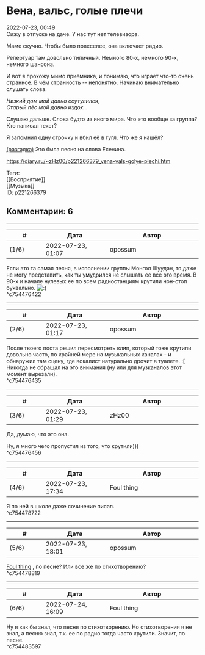 Вена, вальс, голые плечи
========================

  
2022-07-23, 00:49  
 Сижу в отпуске на даче. У нас тут нет телевизора.   
   
 Маме скучно. Чтобы было повеселее, она включает радио.   
   
 Репертуар там довольно типичный. Немного 80-х, немного 90-х, немного шансона.   
   
 И вот я прохожу мимо приёмника, и понимаю, что играет что-то очень странное. В чём странность -- непонятно. Начинаю внимательно слушать слова.   
   
  *Низкий дом мой давно ссутулился,   
 Старый пёс мой давно издох...*    
   
 Слушаю дальше. Слова будто из иного мира. Что это вообще за группа? Кто написал текст?   
   
 Я запомнил одну строчку и вбил её в гугл. Что же я нашёл?   
   
  [(разгадка)](https://zHz00.diary.ru/p221266379.htm?index=1#linkmore221266379m1)    Это была песня на слова Есенина.     
  
<https://diary.ru/~zHz00/p221266379_vena-vals-golye-plechi.htm>  
  
Теги:  
[[Восприятие]]  
[[Музыка]]  
ID: p221266379  


Комментарии: 6
--------------

  


---



|         #         |              Дата              |                     Автор                     |           ID           |
| --- | --- | --- | --- |
| (1/6) | 2022-07-23, 01:07 | opossum | c754476422 |

  
 Если это та самая песня, в исполнении группы Монгол Шуудан, то даже не могу представить, как ты умудрился не слышать ее все это время. В 90-х и начале нулевых ее по всем радиостанциям крутили нон-стоп буквально. ![:)](/picture/3.gif)   
 ^c754476422

---



|         #         |              Дата              |                     Автор                     |           ID           |
| --- | --- | --- | --- |
| (2/6) | 2022-07-23, 01:17 | opossum | c754476435 |

  
 После твоего поста решил пересмотреть клип, который тоже крутили довольно часто, по крайней мере на музыкальных каналах - и обнаружил там сцену, где вокалист натурально дрочит в туалете. :[   
 Никогда не обращал на это внимания (ну или для музканалов этот момент вырезали).   
 ^c754476435

---



|         #         |              Дата              |                     Автор                     |           ID           |
| --- | --- | --- | --- |
| (3/6) | 2022-07-23, 01:29 | zHz00 | c754476456 |

  
 Да, думаю, что это она.   
   
 Ну, я много чего пропустил из того, что крутили)))   
 ^c754476456

---



|         #         |              Дата              |                     Автор                     |           ID           |
| --- | --- | --- | --- |
| (4/6) | 2022-07-23, 17:34 | Foul thing | c754478722 |

  
 Я по ней в школе даже сочинение писал.   
 ^c754478722

---



|         #         |              Дата              |                     Автор                     |           ID           |
| --- | --- | --- | --- |
| (5/6) | 2022-07-23, 18:01 | opossum | c754478819 |

  
  [Foul thing](https://foulthing.diary.ru "Temporary Internet Flies")  , по песне? Или все же по стихотворению?   
 ^c754478819

---



|         #         |              Дата              |                     Автор                     |           ID           |
| --- | --- | --- | --- |
| (6/6) | 2022-07-24, 16:09 | Foul thing | c754483597 |

  
 Ну я как бы знал, что песня по стихотворению. Но стихотворения я не знал, а песню знал, т.к. ее по радио тогда часто крутили. Значит, по песне.   
 ^c754483597